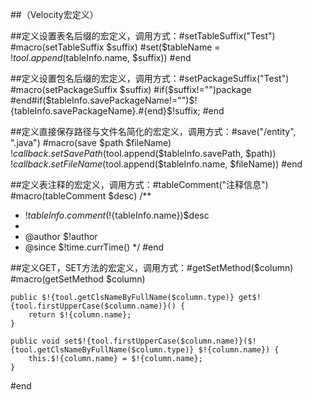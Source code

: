 ##（Velocity宏定义）

##定义设置表名后缀的宏定义，调用方式：#setTableSuffix("Test")
#macro(setTableSuffix $suffix)
    #set($tableName = $!tool.append($tableInfo.name, $suffix))
#end

##定义设置包名后缀的宏定义，调用方式：#setPackageSuffix("Test")
#macro(setPackageSuffix $suffix)
#if($suffix!="")package #end#if($tableInfo.savePackageName!="")$!{tableInfo.savePackageName}.#{end}$!suffix;
#end

##定义直接保存路径与文件名简化的宏定义，调用方式：#save("/entity", ".java")
#macro(save $path $fileName)
    $!callback.setSavePath($tool.append($tableInfo.savePath, $path))
    $!callback.setFileName($tool.append($tableInfo.name, $fileName))
#end

##定义表注释的宏定义，调用方式：#tableComment("注释信息")
#macro(tableComment $desc)
/**
* $!{tableInfo.comment}($!{tableInfo.name})$desc
*
* @author $!author
* @since $!time.currTime()
  */
#end

##定义GET，SET方法的宏定义，调用方式：#getSetMethod($column)
#macro(getSetMethod $column)

    public $!{tool.getClsNameByFullName($column.type)} get$!{tool.firstUpperCase($column.name)}() {
        return $!{column.name};
    }

    public void set$!{tool.firstUpperCase($column.name)}($!{tool.getClsNameByFullName($column.type)} $!{column.name}) {
        this.$!{column.name} = $!{column.name};
    }
#end